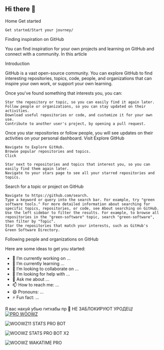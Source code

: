 ## Hi there 👋


Home
Get started

    Get started/Start your journey/

Finding inspiration on GitHub

You can find inspiration for your own projects and learning on GitHub and connect with a community.
In this article

Introduction

GitHub is a vast open-source community. You can explore GitHub to find interesting repositories, topics, code, people, and organizations that can inspire your own work, or support your own learning.

Once you've found something that interests you, you can:

    Star the repository or topic, so you can easily find it again later.
    Follow people or organizations, so you can stay updated on their activities.
    Download useful repositories or code, and customize it for your own use.
    Contribute to another user's project, by opening a pull request.

Once you star repositories or follow people, you will see updates on their activities on your personal dashboard.
Visit Explore GitHub

    Navigate to Explore GitHub.
    Browse popular repositories and topics.
    Click 

    Star next to repositories and topics that interest you, so you can easily find them again later.
    Navigate to your stars page to see all your starred repositories and topics.

Search for a topic or project on GitHub

    Navigate to https://github.com/search.
    Type a keyword or query into the search bar. For example, try "green software tools." For more detailed information about searching for specific topics, repositories, or code, see About searching on GitHub.
    Use the left sidebar to filter the results. For example, to browse all repositories in the "green-software" topic, search "green-software", then filter by "Topic".
    Star the repositories that match your interests, such as GitHub's Green Software Directory.

Following people and organizations on GitHub

Here are some ideas to get you started:

- 🔭 I’m currently working on ...
- 🌱 I’m currently learning ...
- 👯 I’m looking to collaborate on ...
- 🤔 I’m looking for help with ...
- 💬 Ask me about ...
- 📫 How to reach me: ...
- 😄 Pronouns: ...
- ⚡ Fun fact: ...

Я вас нахуй убью гитхабы
пр 👧 НЕ ЗАБЛОКИРУЮТ УРОДЕЦ!
[![PRO WOOWZ](https://readme-typing-svg.demolab.com?font=Fira+Code&duration=1000&pause=1000&color=F70000&width=435&lines=%D0%95%D0%B1%D0%B0%D1%82%D1%8C+%D0%BD%D0%B0%D1%85%D1%83%D0%B9+%D1%87%D1%82%D0%BE+%D1%8D%D1%82%D0%BE%7D%7D%7D!!!;%D0%9D%D0%B8%D1%85%D1%83%D1%8F%D0%B6+%D1%81%D0%B5%D0%B1%D0%B5++00+%3A%5E%7D;%7B%D0%BE%D0%BD+%D0%BD%D0%B5+%D0%BF%D0%BE%D0%B4%D0%B4%D0%B5%D1%80%D0%B6%D0%B8%D0%B2%D0%B0%D0%B5%D1%82+%D1%8E%D0%BD%D0%B8%D0%BA%D0%BE%D0%B4+%D0%BF%D0%B0%D1%80%D0%B0%D1%88%D0%B8%D1%81%D1%82%7D)](https://git.io/typing-svg)

![WOOWZ11 STATS PRO BOT](https://github-readme-stats.vercel.app/api?username=Woowz11&locale=ru&theme=shadow_red&border_radius=30)

![WOOWZ STATS PRO BOT X2](https://github-readme-stats.vercel.app/api/top-langs/?username=Woowz11&layout=donut&locale=ru&theme=shadow_red&border_radius=30)

![WOOWZ WAKATIME PRO](https://github-readme-stats.vercel.app/api/wakatime?username=Woowz11&locale=ru&theme=shadow_red&border_radius=30)
